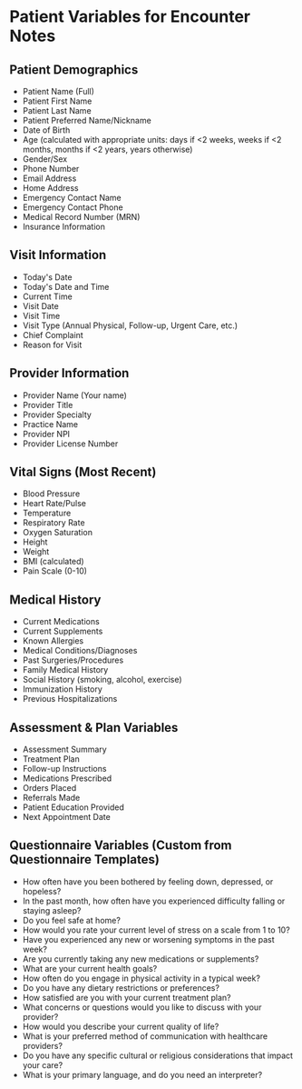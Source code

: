 # Patient Variables for Encounter Notes

## Patient Demographics
- Patient Name (Full)
- Patient First Name
- Patient Last Name
- Patient Preferred Name/Nickname
- Date of Birth
- Age (calculated with appropriate units: days if <2 weeks, weeks if <2 months, months if <2 years, years otherwise)
- Gender/Sex
- Phone Number
- Email Address
- Home Address
- Emergency Contact Name
- Emergency Contact Phone
- Medical Record Number (MRN)
- Insurance Information

## Visit Information
- Today's Date
- Today's Date and Time
- Current Time
- Visit Date
- Visit Time
- Visit Type (Annual Physical, Follow-up, Urgent Care, etc.)
- Chief Complaint
- Reason for Visit

## Provider Information
- Provider Name (Your name)
- Provider Title
- Provider Specialty
- Practice Name
- Provider NPI
- Provider License Number

## Vital Signs (Most Recent)
- Blood Pressure
- Heart Rate/Pulse
- Temperature
- Respiratory Rate
- Oxygen Saturation
- Height
- Weight
- BMI (calculated)
- Pain Scale (0-10)

## Medical History
- Current Medications
- Current Supplements
- Known Allergies
- Medical Conditions/Diagnoses
- Past Surgeries/Procedures
- Family Medical History
- Social History (smoking, alcohol, exercise)
- Immunization History
- Previous Hospitalizations

## Assessment & Plan Variables
- Assessment Summary
- Treatment Plan
- Follow-up Instructions
- Medications Prescribed
- Orders Placed
- Referrals Made
- Patient Education Provided
- Next Appointment Date

## Questionnaire Variables (Custom from Questionnaire Templates)
- How often have you been bothered by feeling down, depressed, or hopeless?
- In the past month, how often have you experienced difficulty falling or staying asleep?
- Do you feel safe at home?
- How would you rate your current level of stress on a scale from 1 to 10?
- Have you experienced any new or worsening symptoms in the past week?
- Are you currently taking any new medications or supplements?
- What are your current health goals?
- How often do you engage in physical activity in a typical week?
- Do you have any dietary restrictions or preferences?
- How satisfied are you with your current treatment plan?
- What concerns or questions would you like to discuss with your provider?
- How would you describe your current quality of life?
- What is your preferred method of communication with healthcare providers?
- Do you have any specific cultural or religious considerations that impact your care?
- What is your primary language, and do you need an interpreter?